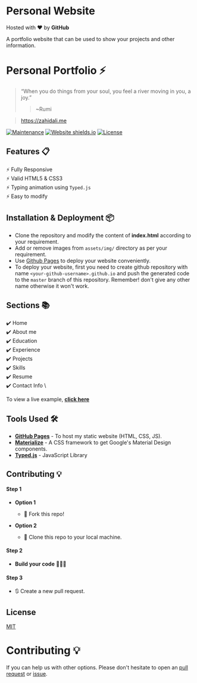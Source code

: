 # Personal Website 


Hosted with ❤ by **GitHub**  

A portfolio website that can be used to show your projects and other information.

# Personal Portfolio ⚡️ 
> “When you do things from your soul, you feel a river moving in you, a joy.”
>> ~Rumi

> https://zahidali.me

[![Maintenance](https://img.shields.io/badge/maintained-yes-green.svg)](https://zahidali.me)
[![Website shields.io](https://img.shields.io/badge/website-up-yellow)](http://zaahidali.github.io/)
[![License](http://img.shields.io/:license-mit-blue.svg?style=flat-square)](http://badges.mit-license.org)

<!-- ### Website Preview
<p align="center"> 
  <kbd>
    <a href="https://zahidali.me" target="_blank"><img src="abc.gif">
  </a>
  </kbd>
</p> -->

## Features 📋
⚡️ Fully Responsive\
⚡️ Valid HTML5 & CSS3\
⚡️ Typing animation using `Typed.js`\
⚡️ Easy to modify

## Installation & Deployment 📦
- Clone the repository and modify the content of <b>index.html</b> according to your requirement.
- Add or remove images from `assets/img/` directory as per your requirement.
- Use [Github Pages](https://create-react-app.dev/docs/deployment/#github-pages) to deploy your website conveniently.
- To deploy your website, first you need to create github repository with name `<your-github-username>.github.io` and push the generated code to the `master` branch of this repository. Remember! don't give any other name otherwise it won't work.

## Sections 📚
✔️ Home\
✔️ About me\
✔️ Education\
✔️ Experience\
✔️ Projects \
✔️ Skills \
✔️ Resume \
✔️ Contact Info \ 

To view a live example, **[click here](https://zahidali.me)**

## Tools Used 🛠️
* [<b>GitHub Pages</b>](https://create-react-app.dev/docs/deployment/#github-pages) - To host my static website (HTML, CSS, JS).
* [<b>Materialize</b>](https://materializecss.com/) - A CSS framework to get Google's Material Design components.
* [<b>Typed.js</b>](https://mattboldt.com/demos/typed-js/) - JavaScript Library

## Contributing 💡
#### Step 1

- **Option 1**
    - 🍴 Fork this repo!

- **Option 2**
    - 👯 Clone this repo to your local machine.


#### Step 2

- **Build your code** 🔨🔨🔨

#### Step 3

- 🔃 Create a new pull request.


## License
[MIT](https://choosealicense.com/licenses/mit/)

# Contributing 💡

If you can help us with other options. Please don't hesitate to open an [pull request](https://github.com/zaahidali/zaahidali.github.io/pulls) or [issue](https://github.com/zaahidali/zaahidali.github.io/issues).


